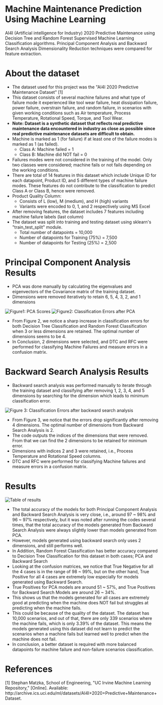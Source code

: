 # Machine Maintenance Prediction Using Machine Learning
AI4I (Artificial intelligence for Industry) 2020 Predictive Maintenance using Decision Tree and Random Forest Supervised Machine Learning Classification algorithms. Principal Component Analysis and Backward Search Analysis Dimensionality Reduction techniques were compared for feature extraction.

<h1>About the dataset</h1>

* The dataset used for this project was the "AI4I 2020 Predictive Maintenance Dataset" [1]
* This dataset consists of several machine failures and what type of failure mode it experienced like tool wear failure, heat dissipation failure, power failure, overstrain failure, and random failure, in scenarios with given working conditions such as Air temperature, Process Temperature, Rotational Speed, Torque, and Tool Wear.
* <b>Note: Dataset is a synthetic dataset that reflects real predictive maintenance data encountered in industry as close as possible since real predictive maintenance datasets are difficult to obtain.</b>
* Machine is marked as 1 (for failure) if at least one of the failure modes is marked as 1 (as failed).
  * Class A: Machine failed = 1
  * Class B: Machine did NOT fail = 0
* Failures modes were not considered in the training of the model. Only two classes were considered; machine fails or not fails depending on the working conditions.
* There are total of 14 features in this dataset which include Unique ID for each datapoint, Product ID, and 5 different types of machine failure modes. These features do not contribute to the classification to predict Class A or Class B, hence were removed.
* Product Quality Column:
  * Consists of L (low), M (medium), and H (high) variants
  * Variants were encoded to 0, 1, and 2 respectively using MS Excel
* After removing features, the dataset includes 7 features including machine failure labels (last column)
* The dataset was split into training and testing dataset using sklearn's "train_test_split" module.
  * Total number of datapoints = 10,000
  * Number of datapoints for Training (75%) = 7,500
  * Number of datapoints for Testing (25%) = 2,500

<h1>Principal Component Analysis Results</h1>

* PCA was done manually by calculating the eigenvalues and eigenvectors of the Covariance matrix of the training dataset.
* Dimensions were removed iteratively to retain 6, 5, 4, 3, 2, and 1 dimensions

![Figure1: PCA Scores](images/pca_scores.png)
![Figure2: Classification Errors after PCA](images/pca_classification_errors.png)
* From Figure 2, we notice a sharp increase in classification errors for both Decision Tree Classification and Random Forest Classification when 3 or less dimensions are retained. The optimal number of dimensions seems to be 4.
* In Conclusion, 2 dimensions were selected, and DTC and RFC were performed for classifying Machine Failures and measure errors in a confusion matrix.

<h1>Backward Search Analysis Results</h1>

* Backward search analysis was performed manually to iterate through the training dataset and classifying after removing 1, 2, 3, 4, and 5 dimensions by searching for the dimension which leads to minimum classification error.

![Figure 3: Classification Errors after backward search analysis](images/backward_search_errors.png)
* From Figure 3, we notice that the errors drop significantly after removing 4 dimensions. The optimal number of dimensions from Backward Search Analysis is 2. 
* The code outputs the indices of the dimensions that were removed. From that we can find the 2 dimensions to be retained for minimum error. 
* Dimensions with indices 2 and 3 were retained, i.e., Process Temperature and Rotational Speed columns.
* DTC and RFC were performed for classifying Machine failures and measure errors in a confusion matrix.


<h1>Results</h1>

![Table of results](images/All_results.png)

* The total accuracy of the models for both Principal Component Analysis and Backward Search Analysis is very close, i.e., around 97 ~ 98% and 96 ~ 97% respectively, but it was noted after running the codes several times, that the total accuracy of the models generated from Backward Search Analysis were always slightly lower than models generated from PCA.
* However, models generated using backward search only uses 2 dimensions, and still performs well.
* In Addition, Random Forest Classification has better accuracy compared to Decision Tree Classification for this dataset in both cases; PCA and Backward Search
* Looking at the confusion matrices, we notice that True Negative for all the 4 cases is in the range of 98 ~ 99%, but on the other hand, True Positive for all 4 cases are extremely low especially for models generated using Backward Search.
* True Positives for PCA models are around 51 ~ 57%, and True Positives for Backward Search Models are around 26 ~ 34%.
* This shows us that the models generated for all cases are extremely good at predicting when the machine does NOT fail but struggles at predicting when the machine fails.
* This could be because of the quality of the dataset. The dataset has 10,000 scenarios, and out of that, there are only 339 scenarios where the machine fails, which is only 3.39% of the dataset. This means the models generated using this dataset did not learn to predict the scenarios when a machine fails but learned well to predict when the machine does not fail.
* In conclusion, a better dataset is required with more balanced datapoints for machine failure and non-failure scenarios classification.

<h1>References</h1>
[1] Stephan Matzka, School of Engineering, "UC Irvine Machine Learning Repository," [Online]. Available: http://archive.ics.uci.edu/ml/datasets/AI4I+2020+Predictive+Maintenance+Dataset.
